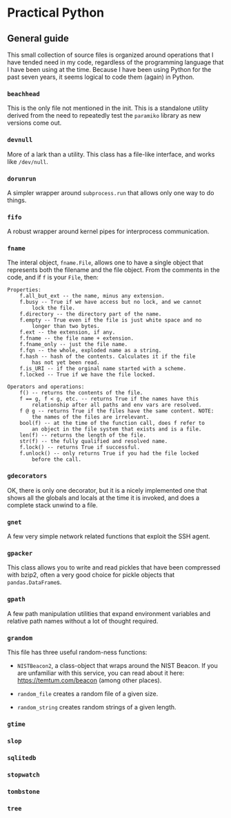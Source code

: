 # Practical Python

## General guide

This small collection of source files is organized around operations
that I have tended need in my code, regardless of the programming language
that I have been using at the time. Because I have been using Python for
the past seven years, it seems logical to code them (again) in Python.

### `beachhead`

This is the only file not mentioned in the init. This is a standalone
utility derived from the need to repeatedly test the `paramiko` library
as new versions come out.

### `devnull`

More of a lark than a utility. This class has a file-like interface, 
and works like `/dev/null`.

### `dorunrun`

A simpler wrapper around `subprocess.run` that allows only one
way to do things.

### `fifo`

A robust wrapper around kernel pipes for interprocess communication.

### `fname`

The interal object, `fname.File`, allows one to have a single object
that represents both the filename and the file object. From the 
comments in the code, and if `f` is your `File`, then:

```
Properties:
    f.all_but_ext -- the name, minus any extension.
    f.busy -- True if we have access but no lock, and we cannot
        lock the file.
    f.directory -- the directory part of the name.
    f.empty -- True even if the file is just white space and no 
        longer than two bytes.
    f.ext -- the extension, if any.
    f.fname -- the file name + extension.
    f.fname_only -- just the file name.
    f.fqn -- the whole, exploded name as a string.
    f.hash -- hash of the contents. Calculates it if the file
        has not yet been read.
    f.is_URI -- if the orginal name started with a scheme.
    f.locked -- True if we have the file locked.
    
Operators and operations:
    f() -- returns the contents of the file.
    f == g, f < g, etc. -- returns True if the names have this
        relationship after all paths and env vars are resolved.
    f @ g -- returns True if the files have the same content. NOTE:
        the names of the files are irrelevant.
    bool(f) -- at the time of the function call, does f refer to 
        an object in the file system that exists and is a file.
    len(f) -- returns the length of the file.     
    str(f) -- the fully qualified and resolved name.      
    f.lock() -- returns True if successful.
    f.unlock() -- only returns True if you had the file locked
        before the call. 
```

### `gdecorators`

OK, there is only one decorator, but it is a nicely implemented 
one that shows all the globals and locals at the time it is invoked,
and does a complete stack unwind to a file.

### `gnet`

A few very simple network related functions that exploit the SSH agent.

### `gpacker`

This class allows you to write and read pickles that have been compressed
with bzip2, often a very good choice for pickle objects that `pandas.DataFrame`s.

### `gpath`

A few path manipulation utilities that expand environment variables and
relative path names without a lot of thought required.

### `grandom`

This file has three useful random-ness functions:

- `NISTBeacon2`, a class-object that wraps around the NIST Beacon.
If you are unfamiliar with this service, you can read about it 
here: https://temtum.com/beacon (among other places).

- `random_file` creates a random file of a given size.

- `random_string` creates random strings of a given length.

### `gtime`

### `slop`

### `sqlitedb`

### `stopwatch`

### `tombstone`

### `tree`


































